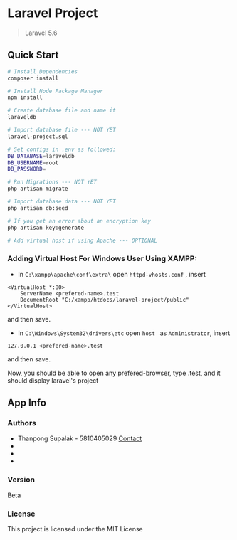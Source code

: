 # Laravel Project

> Laravel 5.6

## Quick Start

``` bash
# Install Dependencies
composer install

# Install Node Package Manager
npm install

# Create database file and name it 
laraveldb

# Import database file --- NOT YET
laravel-project.sql

# Set configs in .env as followed:
DB_DATABASE=laraveldb
DB_USERNAME=root
DB_PASSWORD=

# Run Migrations --- NOT YET
php artisan migrate

# Import database data --- NOT YET
php artisan db:seed

# If you get an error about an encryption key
php artisan key:generate

# Add virtual host if using Apache --- OPTIONAL
```

### Adding Virtual Host For Windows User Using XAMPP:

- In ```C:\xampp\apache\conf\extra\``` open ```httpd-vhosts.conf``` , insert

```
<VirtualHost *:80>
    ServerName <prefered-name>.test
    DocumentRoot "C:/xampp/htdocs/laravel-project/public"
</VirtualHost>

```
and then save.

- In ```C:\Windows\System32\drivers\etc``` open ```host ``` as ```Administrator```, insert

```
127.0.0.1 <prefered-name>.test
```

and then save.

Now, you should be able to open any prefered-browser, type <prefered-name>.test, and it should display laravel's project


## App Info

### Authors
* Thanpong Supalak - 5810405029
<a href="mailto:thanapong.su@ku.th?Subject=Regarding%20Laravel%20Project" target="_blank">Contact</a>
*
*
*



### Version
Beta

### License
This project is licensed under the MIT License
